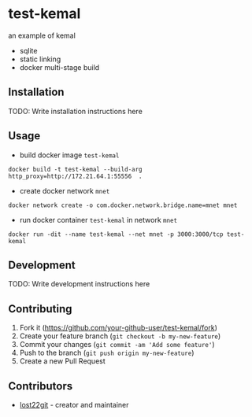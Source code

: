 # test-kemal

an example of kemal

- sqlite
- static linking
- docker multi-stage build

## Installation

TODO: Write installation instructions here

## Usage

- build docker image `test-kemal`

```shell
docker build -t test-kemal --build-arg http_proxy=http://172.21.64.1:55556  .
```

- create docker network `mnet`

```shell
docker network create -o com.docker.network.bridge.name=mnet mnet
```

- run docker container `test-kemal` in network `mnet`

```shell
docker run -dit --name test-kemal --net mnet -p 3000:3000/tcp test-kemal
```

## Development

TODO: Write development instructions here

## Contributing

1. Fork it (<https://github.com/your-github-user/test-kemal/fork>)
2. Create your feature branch (`git checkout -b my-new-feature`)
3. Commit your changes (`git commit -am 'Add some feature'`)
4. Push to the branch (`git push origin my-new-feature`)
5. Create a new Pull Request

## Contributors

- [lost22git](https://github.com/your-github-user) - creator and maintainer
